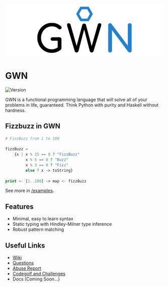 ![GWN Logo](/media/GWN.png)
# GWN
![Version](https://img.shields.io/badge/dynamic/yaml.svg?color=informational&label=version&query=%24.version&url=https%3A%2F%2Fraw.githubusercontent.com%2Fgwn-lang%2Fgwn%2Fmaster%2Fversion.version)

GWN is a functional programming language that will solve all of your problems in life, guaranteed.
Think Python with purity and Haskell without hardness.

## Fizzbuzz in GWN

```php
# FizzBuzz from 1 to 100

fizzBuzz =
    {x | x % 15 == 0 ? "FizzBuzz"
         x % 5 == 0 ? "Buzz"
         x % 3 == 0 ? "Fizz"
         else ? x -> toString}
    
print <- [1..100] -> map <- fizzBuzz
```

See more in [/examples](/examples).

## Features
- Minimal, easy to learn syntax
- Static typing with Hindley-Milner type inference
- Robust pattern matching

## Useful Links
- [Wiki](https://github.com/gwn-lang/gwn/wiki)
- [Questions](https://github.com/gwn-lang/gwn/issues/5)
- [Abuse Report](https://github.com/gwn-lang/gwn/issues/4)
- [Codegolf and Challenges](https://github.com/gwn-lang/gwn/issues/8)
- Docs (Coming Soon...)
